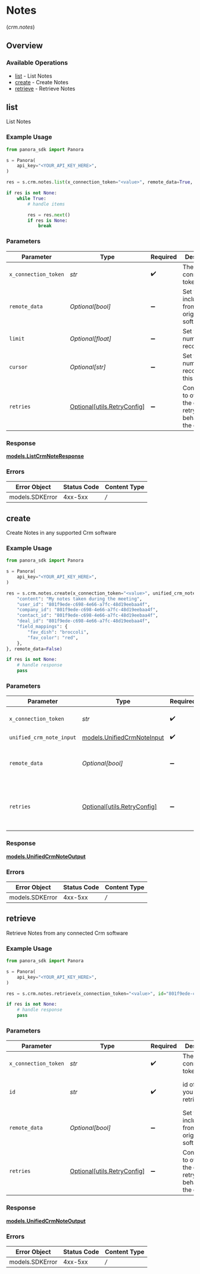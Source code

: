 # Notes
(*crm.notes*)

## Overview

### Available Operations

* [list](#list) - List Notes
* [create](#create) - Create Notes
* [retrieve](#retrieve) - Retrieve Notes

## list

List Notes

### Example Usage

```python
from panora_sdk import Panora

s = Panora(
    api_key="<YOUR_API_KEY_HERE>",
)

res = s.crm.notes.list(x_connection_token="<value>", remote_data=True, limit=10, cursor="1b8b05bb-5273-4012-b520-8657b0b90874")

if res is not None:
    while True:
        # handle items

        res = res.next()
        if res is None:
            break

```

### Parameters

| Parameter                                                           | Type                                                                | Required                                                            | Description                                                         | Example                                                             |
| ------------------------------------------------------------------- | ------------------------------------------------------------------- | ------------------------------------------------------------------- | ------------------------------------------------------------------- | ------------------------------------------------------------------- |
| `x_connection_token`                                                | *str*                                                               | :heavy_check_mark:                                                  | The connection token                                                |                                                                     |
| `remote_data`                                                       | *Optional[bool]*                                                    | :heavy_minus_sign:                                                  | Set to true to include data from the original software.             | true                                                                |
| `limit`                                                             | *Optional[float]*                                                   | :heavy_minus_sign:                                                  | Set to get the number of records.                                   | 10                                                                  |
| `cursor`                                                            | *Optional[str]*                                                     | :heavy_minus_sign:                                                  | Set to get the number of records after this cursor.                 | 1b8b05bb-5273-4012-b520-8657b0b90874                                |
| `retries`                                                           | [Optional[utils.RetryConfig]](../../models/utils/retryconfig.md)    | :heavy_minus_sign:                                                  | Configuration to override the default retry behavior of the client. |                                                                     |

### Response

**[models.ListCrmNoteResponse](../../models/listcrmnoteresponse.md)**

### Errors

| Error Object    | Status Code     | Content Type    |
| --------------- | --------------- | --------------- |
| models.SDKError | 4xx-5xx         | */*             |


## create

Create Notes in any supported Crm software

### Example Usage

```python
from panora_sdk import Panora

s = Panora(
    api_key="<YOUR_API_KEY_HERE>",
)

res = s.crm.notes.create(x_connection_token="<value>", unified_crm_note_input={
    "content": "My notes taken during the meeting",
    "user_id": "801f9ede-c698-4e66-a7fc-48d19eebaa4f",
    "company_id": "801f9ede-c698-4e66-a7fc-48d19eebaa4f",
    "contact_id": "801f9ede-c698-4e66-a7fc-48d19eebaa4f",
    "deal_id": "801f9ede-c698-4e66-a7fc-48d19eebaa4f",
    "field_mappings": {
        "fav_dish": "broccoli",
        "fav_color": "red",
    },
}, remote_data=False)

if res is not None:
    # handle response
    pass

```

### Parameters

| Parameter                                                           | Type                                                                | Required                                                            | Description                                                         | Example                                                             |
| ------------------------------------------------------------------- | ------------------------------------------------------------------- | ------------------------------------------------------------------- | ------------------------------------------------------------------- | ------------------------------------------------------------------- |
| `x_connection_token`                                                | *str*                                                               | :heavy_check_mark:                                                  | The connection token                                                |                                                                     |
| `unified_crm_note_input`                                            | [models.UnifiedCrmNoteInput](../../models/unifiedcrmnoteinput.md)   | :heavy_check_mark:                                                  | N/A                                                                 |                                                                     |
| `remote_data`                                                       | *Optional[bool]*                                                    | :heavy_minus_sign:                                                  | Set to true to include data from the original Crm software.         | false                                                               |
| `retries`                                                           | [Optional[utils.RetryConfig]](../../models/utils/retryconfig.md)    | :heavy_minus_sign:                                                  | Configuration to override the default retry behavior of the client. |                                                                     |

### Response

**[models.UnifiedCrmNoteOutput](../../models/unifiedcrmnoteoutput.md)**

### Errors

| Error Object    | Status Code     | Content Type    |
| --------------- | --------------- | --------------- |
| models.SDKError | 4xx-5xx         | */*             |


## retrieve

Retrieve Notes from any connected Crm software

### Example Usage

```python
from panora_sdk import Panora

s = Panora(
    api_key="<YOUR_API_KEY_HERE>",
)

res = s.crm.notes.retrieve(x_connection_token="<value>", id="801f9ede-c698-4e66-a7fc-48d19eebaa4f", remote_data=False)

if res is not None:
    # handle response
    pass

```

### Parameters

| Parameter                                                           | Type                                                                | Required                                                            | Description                                                         | Example                                                             |
| ------------------------------------------------------------------- | ------------------------------------------------------------------- | ------------------------------------------------------------------- | ------------------------------------------------------------------- | ------------------------------------------------------------------- |
| `x_connection_token`                                                | *str*                                                               | :heavy_check_mark:                                                  | The connection token                                                |                                                                     |
| `id`                                                                | *str*                                                               | :heavy_check_mark:                                                  | id of the note you want to retrieve.                                | 801f9ede-c698-4e66-a7fc-48d19eebaa4f                                |
| `remote_data`                                                       | *Optional[bool]*                                                    | :heavy_minus_sign:                                                  | Set to true to include data from the original Crm software.         | false                                                               |
| `retries`                                                           | [Optional[utils.RetryConfig]](../../models/utils/retryconfig.md)    | :heavy_minus_sign:                                                  | Configuration to override the default retry behavior of the client. |                                                                     |

### Response

**[models.UnifiedCrmNoteOutput](../../models/unifiedcrmnoteoutput.md)**

### Errors

| Error Object    | Status Code     | Content Type    |
| --------------- | --------------- | --------------- |
| models.SDKError | 4xx-5xx         | */*             |
